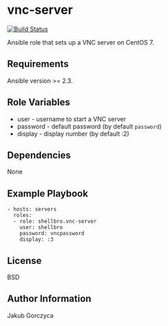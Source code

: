 vnc-server
==========

[![Build Status](https://travis-ci.org/shellbro/ansible-role-vnc-server.svg?branch=master)](https://travis-ci.org/shellbro/ansible-role-vnc-server)

Ansible role that sets up a VNC server on CentOS 7.

Requirements
------------

Ansible version >= 2.3.

Role Variables
--------------

- user - username to start a VNC server
- password - default password (by default `password`)
- display - display number (by default :2)

Dependencies
------------

None

Example Playbook
----------------

    - hosts: servers
      roles:
      - role: shellbro.vnc-server
        user: shellbro
        password: vncpassword
        display: :3

License
-------

BSD

Author Information
------------------

Jakub Gorczyca
